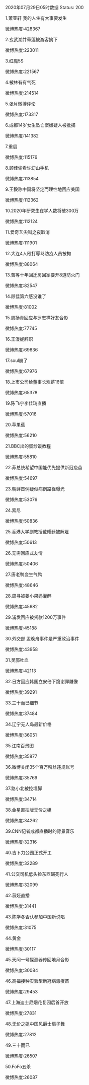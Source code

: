 2020年07月29日05时数据
Status: 200

1.萧亚轩 我的人生有大事要发生

微博热度:428367

2.玄武湖并蒂莲被游客摘下

微博热度:223011

3.红魔5S

微博热度:221567

4.被林有有气死

微博热度:214514

5.张月微博评论

微博热度:173317

6.成都14岁女生坠亡案嫌疑人被批捕

微博热度:141382

7.重启

微博热度:115176

8.顾佳偷看许幻山手机

微博热度:113854

9.王毅称中国将坚定而理性地回应美国

微博热度:112362

10.2020年研究生在学人数将破300万

微博热度:112124

11.爱奇艺尖叫之夜取消

微博热度:111901

12.大连4人殴打辱骂防疫人员被拘

微博热度:88064

13.苦等十年回迁房回家要开8道防火门

微博热度:82547

14.顾佳第六感没谁了

微博热度:81002

15.周扬青回应与罗志祥好友合影

微博热度:77745

16.王漫妮辞职

微博热度:69836

17.soul崩了

微博热度:67976

18.上市公司给董事长涨薪16倍

微博热度:65378

19.陈飞宇李佳琦直播

微博热度:57016

20.苹果蕉

微博热度:56210

21.BBC出的蛋炒饭教程

微博热度:55810

22.菲总统希望中国能优先提供新冠疫苗

微博热度:54697

23.朝鲜首例疑似病例路径曝光

微博热度:53076

24.索尼

微博热度:50836

25.香港大学副教授戴耀廷被解雇

微博热度:50613

26.无需回应式友情

微博热度:50406

27.唐老鸭变生气鸭

微博热度:48646

28.周寻被姜小果妈灌醉

微博热度:45682

29.浦发回应被贷款1200万事件

微博热度:45188

30.外交部 孟晚舟事件是严重政治事件

微博热度:43958

31.吴邪吐血

微博热度:42113

32.日方回应韩国立安倍下跪谢罪雕像

微博热度:39291

33.三十而已细节

微博热度:37484

34.辽宁无人岛最新价格

微博热度:36051

35.江南百景图

微博热度:35877

36.微博关闭35个百万粉丝违规账号

微博热度:35769

37.路小北被挖墙脚

微博热度:34714

38.金星直拍版无价之姐

微博热度:34262

39.CNN记者成都直播时的背景音乐

微博热度:32316

40.吉卜力公园正式开工

微博热度:32289

41.公交司机低头捡东西碾死行人

微博热度:32099

42.薇娅直播

微博热度:31441

43.陈学冬否认参加中国新说唱

微博热度:31075

44.黄金

微博热度:30117

45.天问一号探测器传回地月合影

微博热度:30084

46.高福接种实验型新冠病毒疫苗

微博热度:29453

47.上海迪士尼烟花复园后首开放

微博热度:27831

48.无价之姐中国风爵士扇子舞

微博热度:27812

49.三十而已

微博热度:26507

50.FoFo五杀

微博热度:26087

